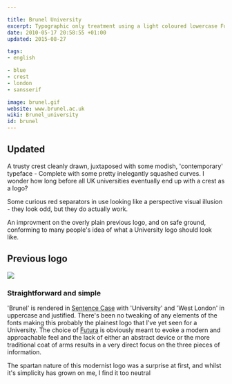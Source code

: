```yaml
---

title: Brunel University
excerpt: Typographic only treatment using a light coloured lowercase Futura to state the name as the most important element.
date: 2010-05-17 20:58:55 +01:00
updated: 2015-08-27

tags:
- english

- blue
- crest
- london
- sansserif

image: brunel.gif
website: www.brunel.ac.uk
wiki: Brunel_university
id: brunel
---
```


## Updated

A trusty crest cleanly drawn, juxtaposed with some modish, 'contemporary' typeface - Complete with some pretty inelegantly squashed curves. I wonder how long before all UK universities eventually end up with a crest as a logo?

Some curious red separators in use looking like a perspective visual illusion - they look odd, but they do actually work.

An improvment on the overly plain previous logo, and on safe ground, conforming to many people's idea of what a University logo should look like.

## Previous logo

![](./images/brunel-old.gif)

### Straightforward and simple

'Brunel' is rendered in [Sentence Case](http://en.wikipedia.org/wiki/Sentence_case) with 'University' and 'West London' in uppercase and justified. There's been no tweaking of any elements of the fonts making this probably the plainest logo that I've yet seen for a University. The choice of [Futura](http://en.wikipedia.org/wiki/Futura_(typeface)) is obviously meant to evoke a modern and approachable feel and the lack of either an abstract device or the more traditional coat of arms results in a very direct focus on the three pieces of information.

The spartan nature of this modernist logo was a surprise at first, and whilst it's simplicity has grown on me, I find it too neutral
